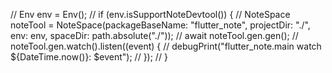 // Env env = Env();
// if (env.isSupportNoteDevtool()) {
//   NoteSpace noteTool = NoteSpace(packageBaseName: "flutter_note", projectDir: "./", env: env, spaceDir: path.absolute("./"));
//   await noteTool.gen.gen();
//   noteTool.gen.watch().listen((event) {
//     debugPrint("flutter_note.main watch ${DateTime.now()}: $event");
//   });
// }
